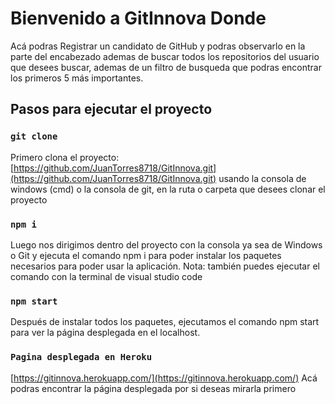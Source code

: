 # Bienvenido a GitInnova Donde 

Acá podras Registrar un candidato de GitHub y podras observarlo en la parte del encabezado ademas de buscar todos los repositorios del usuario que desees buscar, ademas de un filtro de busqueda que podras encontrar los primeros 5 más importantes.

## Pasos para ejecutar el proyecto

### `git clone`

Primero clona el proyecto: [https://github.com/JuanTorres8718/GitInnova.git](https://github.com/JuanTorres8718/GitInnova.git) usando la consola de windows (cmd) o la consola de git, en la ruta o carpeta que desees clonar el proyecto

### `npm i`

Luego nos dirigimos dentro del proyecto con la consola ya sea de Windows o Git y ejecuta el comando npm i para poder instalar los paquetes necesarios para poder usar la aplicación.
Nota: también puedes ejecutar el comando con la terminal de visual studio code


### `npm start`

Después de instalar todos los paquetes, ejecutamos el comando npm start para ver la página desplegada en el localhost.


### `Pagina desplegada en Heroku`

[https://gitinnova.herokuapp.com/](https://gitinnova.herokuapp.com/) Acá podras encontrar la página desplegada por si deseas mirarla primero
